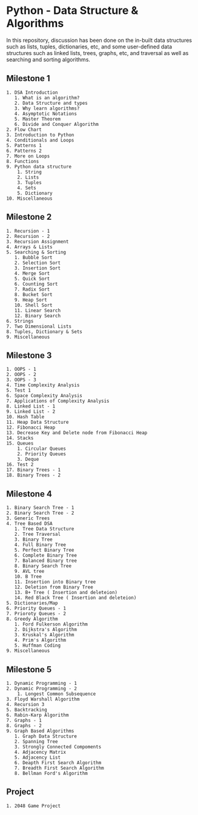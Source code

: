 # Python - Data Structure & Algorithms
In this repository, discussion has been done on the in-built data structures such as lists, tuples, dictionaries, etc, and some user-defined data structures such as linked lists, trees, graphs, etc, and traversal as well as searching and sorting algorithms.

 ## Milestone 1
    1. DSA Introduction
       1. What is an algorithm?
       2. Data Structure and types
       3. Why learn algorithms?
       4. Asymptotic Notations
       5. Master Theorem
       6. Divide and Conquer Algorithm
    2. Flow Chart
    3. Introduction to Python
    4. Conditionals and Loops
    5. Patterns 1
    6. Patterns 2
    7. More on Loops
    8. Functions
    9. Python data structure
        1. String
        2. Lists
        3. Tuples
        4. Sets
        5. Dictionary
    10. Miscellaneous
    
## Milestone 2
    1. Recursion - 1
    2. Recursion - 2
    3. Recursion Assignment
    4. Arrays & Lists
    5. Searching & Sorting
       1. Bubble Sort
       2. Selection Sort
       3. Insertion Sort
       4. Merge Sort
       5. Quick Sort
       6. Counting Sort
       7. Radix Sort
       8. Bucket Sort
       9. Heap Sort
       10. Shell Sort
       11. Linear Search
       12. Binary Search
    6. Strings
    7. Two Dimensional Lists
    8. Tuples, Dictionary & Sets
    9. Miscellaneous 
    
 ## Milestone 3
    1. OOPS - 1
    2. OOPS - 2
    3. OOPS - 3
    4. Time Complexity Analysis
    5. Test 1
    6. Space Complexity Analysis
    7. Applications of Complexity Analysis
    8. Linked List - 1
    9. Linked List - 2
    10. Hash Table
    11. Heap Data Structure
    12. Fibonacci Heap
    13. Decrease Key and Delete node from Fibonacci Heap
    14. Stacks
    15. Queues
        1. Circular Queues
        2. Priority Queues
        3. Deque
    16. Test 2
    17. Binary Trees - 1
    18. Binary Trees - 2
    
 ## Milestone 4
    1. Binary Search Tree - 1
    2. Binary Search Tree - 2
    3. Generic Trees
    4. Tree Based DSA
       1. Tree Data Structure
       2. Tree Traversal
       3. Binary Tree
       4. Full Binary Tree
       5. Perfect Binary Tree
       6. Complete Binary Tree
       7. Balanced Binary tree
       8. Binary Search Tree
       9. AVL tree
       10. B Tree
       11. Insertion into Binary tree
       12. Deletion from Binary Tree
       13. B+ Tree ( Insertion and deleteion)
       14. Red Black Tree ( Insertion and deleteion)
    5. Dictionaries/Map
    6. Priority Queues - 1
    7. Prioroty Queues - 2
    8. Greedy Algorithm
       1. Ford Fulkerson Algorithm
       2. Dijkstra's Algorithm
       3. Kruskal's Algorithm
       4. Prim's Algorithm
       5. Huffman Coding
    9. Miscellaneous
    
  ## Milestone 5
    1. Dynamic Programming - 1
    2. Dynamic Programming - 2
        1. Longest Common Subsequence
    3. Floyd Warshall Algorithm
    4. Recursion 3
    5. Backtracking
    6. Rabin-Karp Algorithm
    7. Graphs - 1
    8. Graphs - 2
    9. Graph Based Algorithms
       1. Graph Data Structure
       2. Spanning Tree
       3. Strongly Connected Compoments
       4. Adjacency Matrix
       5. Adjacency List
       6. Deapth First Search Algorithm
       7. Breadth First Search Algorithm
       8. Bellman Ford's Algorithm
 
 ## Project
    1. 2048 Game Project
